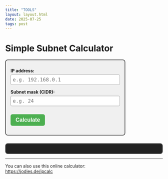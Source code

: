 ```yaml
---
title: "TOOLS"
layout: layout.html
date: 2025-07-25
tags: post
---
```


<style>
  form#subnetForm {
    border: 2px solid #444;
    padding: 15px;
    max-width: 350px;
    border-radius: 8px;
    background: #f0f0f0;
  }
  form#subnetForm label {
    font-weight: bold;
    margin-top: 10px;
    display: block;
  }
  form#subnetForm input {
    width: 100%;
    padding: 6px;
    margin-top: 4px;
    border: 1px solid #999;
    border-radius: 4px;
    font-family: monospace;
    font-size: 1rem;
  }
  form#subnetForm button {
    margin-top: 12px;
    padding: 8px 16px;
    font-weight: bold;
    cursor: pointer;
    background-color: #4CAF50;
    color: white;
    border: none;
    border-radius: 6px;
    font-size: 1.1rem;
  }
  pre#result {
    margin-top: 25px;
    border: 2px solid #444;
    padding: 15px;
    max-width: 600px;
    background: #222;
    color: #eee;
    border-radius: 8px;
    font-family: monospace;
    font-size: 0.9rem;
    white-space: pre-wrap;
  }
</style>

# Simple Subnet Calculator

<form id="subnetForm">
  <label for="ip">IP address:</label>
  <input type="text" id="ip" name="ip" placeholder="e.g. 192.168.0.1" required />

  <label for="cidr">Subnet mask (CIDR):</label>
  <input type="number" id="cidr" name="cidr" min="1" max="30" placeholder="e.g. 24" required />

  <button type="submit">Calculate</button>
</form>

<pre id="result"></pre>

<script>
function ipToOctets(ip) {
  return ip.split('.').map(Number);
}

function octetsToIp(octets) {
  return octets.join('.');
}

function decToBin8(num) {
  return num.toString(2).padStart(8, '0');
}

function cidrToNetmask(cidr) {
  let mask = [];
  for (let i = 0; i < 4; i++) {
    if (cidr >= 8) {
      mask.push(255);
      cidr -= 8;
    } else {
      mask.push(256 - Math.pow(2, 8 - cidr));
      cidr = 0;
    }
  }
  return mask;
}

function andIpMask(ipOctets, maskOctets) {
  return ipOctets.map((oct, i) => oct & maskOctets[i]);
}

function orIpWildcard(ipOctets, wildcardOctets) {
  return ipOctets.map((oct, i) => oct | wildcardOctets[i]);
}

function maskToWildcard(maskOctets) {
  return maskOctets.map(oct => 255 - oct);
}

function calculateBroadcast(networkOctets, wildcardOctets) {
  return orIpWildcard(networkOctets, wildcardOctets);
}

function addOneIp(ipOctets) {
  let res = ipOctets.slice();
  for (let i = 3; i >= 0; i--) {
    if (res[i] < 255) {
      res[i]++;
      break;
    } else {
      res[i] = 0;
    }
  }
  return res;
}

function subOneIp(ipOctets) {
  let res = ipOctets.slice();
  for (let i = 3; i >= 0; i--) {
    if (res[i] > 0) {
      res[i]--;
      break;
    } else {
      res[i] = 255;
    }
  }
  return res;
}

function calculateHosts(cidr) {
  return Math.pow(2, 32 - cidr) - 2;
}

function validateIp(ip) {
  const parts = ip.trim().split('.');
  if (parts.length !== 4) return false;
  for (const p of parts) {
    const n = Number(p);
    if (isNaN(n) || n < 0 || n > 255) return false;
  }
  return true;
}

document.getElementById('subnetForm').addEventListener('submit', function(e) {
  e.preventDefault();
  const ip = document.getElementById('ip').value;
  const cidr = Number(document.getElementById('cidr').value);

  const resultElem = document.getElementById('result');

  if (!validateIp(ip)) {
    resultElem.textContent = "Error: Invalid IP address.";
    return;
  }

  if (cidr < 1 || cidr > 30) {
    resultElem.textContent = "Error: CIDR must be between 1 and 30.";
    return;
  }

  const ipOctets = ipToOctets(ip);
  const netmaskOctets = cidrToNetmask(cidr);
  const wildcardOctets = maskToWildcard(netmaskOctets);
  const networkOctets = andIpMask(ipOctets, netmaskOctets);
  const broadcastOctets = calculateBroadcast(networkOctets, wildcardOctets);
  const hostMinOctets = addOneIp(networkOctets);
  const hostMaxOctets = subOneIp(broadcastOctets);
  const hosts = calculateHosts(cidr);

  let output = "";
  output += `Address:   ${ip.padEnd(15)}  ${ipOctets.map(decToBin8).join('.')}\n`;
  output += `Netmask:   ${netmaskOctets.join('.').padEnd(15)}= ${cidr}  ${netmaskOctets.map(decToBin8).join('.')}\n`;
  output += `Wildcard:  ${wildcardOctets.join('.').padEnd(15)}  ${wildcardOctets.map(decToBin8).join('.')}\n`;
  output += `Network:   ${octetsToIp(networkOctets)}/${cidr}  ${networkOctets.map(decToBin8).join('.')} (Classless)\n`;
  output += `Broadcast: ${octetsToIp(broadcastOctets).padEnd(15)}  ${broadcastOctets.map(decToBin8).join('.')}\n`;
  output += `HostMin:   ${octetsToIp(hostMinOctets).padEnd(15)}  ${hostMinOctets.map(decToBin8).join('.')}\n`;
  output += `HostMax:   ${octetsToIp(hostMaxOctets).padEnd(15)}  ${hostMaxOctets.map(decToBin8).join('.')}\n`;
  output += `Hosts/Net: ${hosts}  (Usable hosts)\n`;

  resultElem.textContent = output;
});
</script>

---

You can also use this online calculator:  
https://jodies.de/ipcalc

